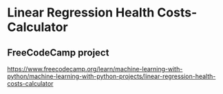 # Linear Regression Health Costs-Calculator
## FreeCodeCamp project

https://www.freecodecamp.org/learn/machine-learning-with-python/machine-learning-with-python-projects/linear-regression-health-costs-calculator
